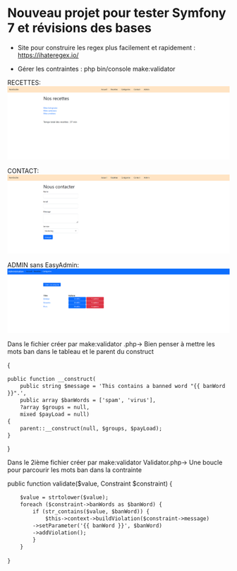 <h1>Nouveau projet pour tester Symfony 7 et révisions des bases</h1>

- Site pour construire les regex plus facilement et rapidement : https://ihateregex.io/

- Gérer les contraintes :
php bin/console make:validator

RECETTES:
![Capture d'écran du projet](https://github.com/Zicka67/Symfony7-revisions/blob/main/public/img/1.png)

CONTACT:
![Capture d'écran du projet](https://github.com/Zicka67/Symfony7-revisions/blob/main/public/img/2.png)

ADMIN sans EasyAdmin:
![Capture d'écran du projet](https://github.com/Zicka67/Symfony7-revisions/blob/main/public/img/3.png)

Dans le fichier créer par make:validator .php->
Bien penser à mettre les mots ban dans le tableau et le parent du construct
                                                                      
{

    public function __construct(
        public string $message = 'This contains a banned word "{{ banWord }}".', 
        public array $banWords = ['spam', 'virus'],
        ?array $groups = null,
        mixed $payLoad = null)
    {
        parent::__construct(null, $groups, $payLoad);
    }

}

Dans le 2ième fichier créer par make:validator Validator.php->
Une boucle pour parcourir les mots ban dans la contrainte

public function validate($value, Constraint $constraint)
    {
    
        $value = strtolower($value);
        foreach ($constraint->banWords as $banWord) {
            if (str_contains($value, $banWord)) {
                $this->context->buildViolation($constraint->message)
            ->setParameter('{{ banWord }}', $banWord)
            ->addViolation();
            }
        }
        
    }

